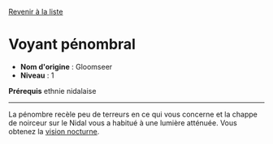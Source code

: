 [Revenir à la liste](..)

# Voyant pénombral

 * **Nom d'origine** : Gloomseer
 * **Niveau** : 1


<p><span id="ctl00_MainContent_DetailedOutput"><strong>Prérequis</strong> ethnie nidalaise<br></span></p>
<hr>
<p>La pénombre recèle peu de terreurs en ce qui vous concerne et la chappe de noirceur sur le Nidal vous a habitué à une lumière atténuée. Vous obtenez la <a href="https://2e.aonprd.com/Rules.aspx?ID=416">vision nocturne</a>.&nbsp;</p>